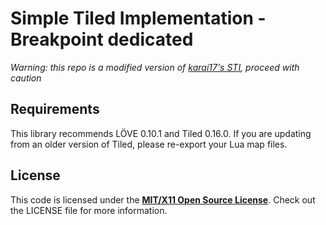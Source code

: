 # Simple Tiled Implementation - Breakpoint dedicated

*Warning: this repo is a modified version of [karai17's STI](https://github.com/karai17/Simple-Tiled-Implementation), proceed with caution*

## Requirements

This library recommends LÖVE 0.10.1 and Tiled 0.16.0. If you are updating from an older version of Tiled, please re-export your Lua map files.

## License

This code is licensed under the [**MIT/X11 Open Source License**][MIT]. Check out the LICENSE file for more information.

[Tiled]: http://www.mapeditor.org/
[LOVE]: https://www.love2d.org/
[dox]: http://karai17.github.io/Simple-Tiled-Implementation/
[MIT]: http://www.opensource.org/licenses/mit-license.html
